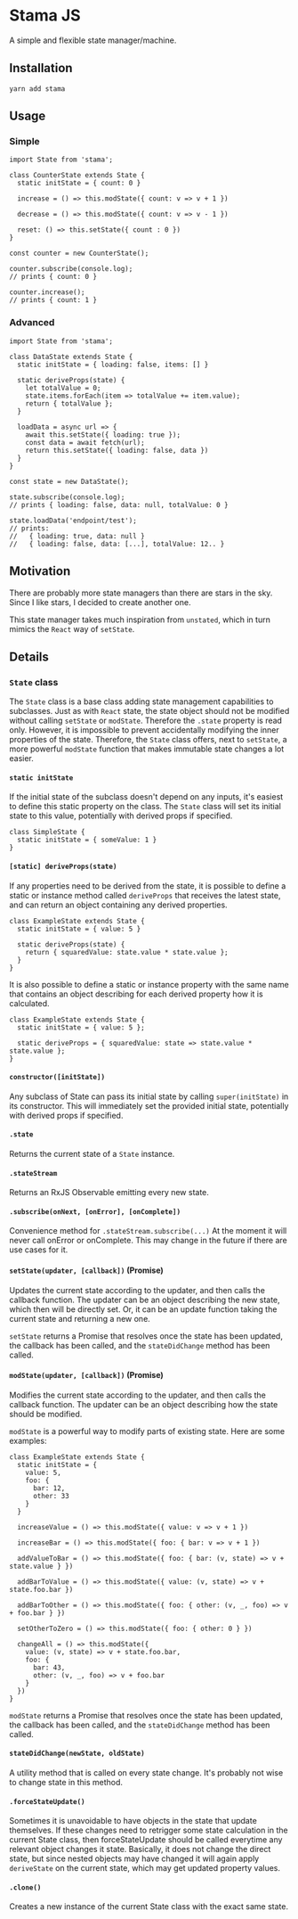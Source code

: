 # Stama JS

A simple and flexible state manager/machine.

## Installation

`yarn add stama`

## Usage

### Simple

```
import State from 'stama';

class CounterState extends State {
  static initState = { count: 0 }

  increase = () => this.modState({ count: v => v + 1 })

  decrease = () => this.modState({ count: v => v - 1 })

  reset: () => this.setState({ count : 0 })
}

const counter = new CounterState();

counter.subscribe(console.log);
// prints { count: 0 }

counter.increase();
// prints { count: 1 }
```

### Advanced

```
import State from 'stama';

class DataState extends State {
  static initState = { loading: false, items: [] }

  static deriveProps(state) {
    let totalValue = 0;
    state.items.forEach(item => totalValue += item.value);
    return { totalValue };
  }

  loadData = async url => {
    await this.setState({ loading: true });
    const data = await fetch(url);
    return this.setState({ loading: false, data })
  }
}

const state = new DataState();

state.subscribe(console.log);
// prints { loading: false, data: null, totalValue: 0 }

state.loadData('endpoint/test');
// prints:
//   { loading: true, data: null }
//   { loading: false, data: [...], totalValue: 12.. }
```

## Motivation

There are probably more state managers than there are stars in the sky. Since I like stars,
I decided to create another one.

This state manager takes much inspiration from `unstated`, which in turn mimics the `React`
way of `setState`.

## Details

### `State` class

The `State` class is a base class adding state management capabilities to subclasses.
Just as with `React` state, the state object should not be modified
without calling `setState` or `modState`. Therefore the `.state` property
is read only. However, it is impossible to prevent accidentally modifying the
inner properties of the state. Therefore, the `State` class offers, next to
`setState`, a more powerful `modState` function that makes immutable
state changes a lot easier.

#### `static initState`

If the initial state of the subclass doesn't depend on any inputs, it's easiest to define this
static property on the class. The `State` class will set its initial state to this value,
potentially with derived props if specified.

```
class SimpleState {
  static initState = { someValue: 1 }
}
```

#### `[static] deriveProps(state)`

If any properties need to be derived from the state, it is possible to define a static or instance
method called `deriveProps` that receives the latest state, and can return an object containing
any derived properties.

```
class ExampleState extends State {
  static initState = { value: 5 }

  static deriveProps(state) {
    return { squaredValue: state.value * state.value };
  }
}
```

It is also possible to define a static or instance property with the same name that contains
an object describing for each derived property how it is calculated.

```
class ExampleState extends State {
  static initState = { value: 5 };

  static deriveProps = { squaredValue: state => state.value * state.value };
}
```

#### `constructor([initState])`

Any subclass of State can pass its initial state by calling `super(initState)` in its constructor.
This will immediately set the provided initial state, potentially with derived props if specified.

#### `.state`

Returns the current state of a `State` instance.

#### `.stateStream`

Returns an RxJS Observable emitting every new state.

#### `.subscribe(onNext, [onError], [onComplete])`

Convenience method for `.stateStream.subscribe(...)`
At the moment it will never call onError or onComplete. This may change
in the future if there are use cases for it.

#### `setState(updater, [callback])` (Promise)

Updates the current state according to the updater, and then calls the callback function.
The updater can be an object describing the new state, which then will be directly set.
Or, it can be an update function taking the current state and returning a new one.

`setState` returns a Promise that resolves once the state has been updated,
the callback has been called, and the `stateDidChange` method has been called.

#### `modState(updater, [callback])` (Promise)

Modifies the current state according to the updater, and then calls the callback function.
The updater can be an object describing how the state should be modified.

`modState` is a powerful way to modify parts of existing state. Here are some examples:

```
class ExampleState extends State {
  static initState = {
    value: 5,
    foo: {
      bar: 12,
      other: 33
    }
  }

  increaseValue = () => this.modState({ value: v => v + 1 })

  increaseBar = () => this.modState({ foo: { bar: v => v + 1 })
  
  addValueToBar = () => this.modState({ foo: { bar: (v, state) => v + state.value } })
  
  addBarToValue = () => this.modState({ value: (v, state) => v + state.foo.bar })
  
  addBarToOther = () => this.modState({ foo: { other: (v, _, foo) => v + foo.bar } })
  
  setOtherToZero = () => this.modState({ foo: { other: 0 } })
  
  changeAll = () => this.modState({
    value: (v, state) => v + state.foo.bar,
    foo: {
      bar: 43,
      other: (v, _, foo) => v + foo.bar
    }
  })
}
```

`modState` returns a Promise that resolves once the state has been updated,
the callback has been called, and the `stateDidChange` method has been called.

#### `stateDidChange(newState, oldState)`
A utility method that is called on every state change. It's probably
not wise to change state in this method.

#### `.forceStateUpdate()`
Sometimes it is unavoidable to have objects in the state that update themselves.
If these changes need to retrigger some state calculation in the current State class,
then forceStateUpdate should be called everytime any relevant object changes it state.
Basically, it does not change the direct state, but since nested objects may have changed
it will again apply `deriveState` on the current state, which may get updated
property values. 

#### `.clone()`
Creates a new instance of the current State class with the exact same state.
